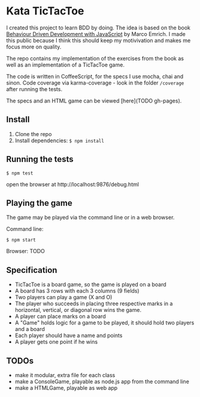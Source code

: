 # Kata TicTacToe

I created this project to learn BDD by doing. The idea is based on the book [Behaviour Driven Development with JavaScript](http://developerpress.com/BehaviourDrivenDevelopmentwithJavaScript-175419) by Marco Emrich. I made this public because I think this should keep my motivivation and makes me focus more on quality.

The repo contains my implementation of the exercises from the book as well as an implementation of a TicTacToe game.

The code is written in CoffeeScript, for the specs I use mocha, chai and sinon. Code coverage via karma-coverage - look in the folder `/coverage` after running the tests.

The specs and an HTML game can be viewed [here](TODO gh-pages).


## Install

1. Clone the repo
2. Install dependencies: `$ npm install`


## Running the tests

`$ npm test`

open the browser at http://localhost:9876/debug.html


## Playing the game

The game may be played via the command line or in a web browser.

Command line:

    $ npm start

Browser: TODO


## Specification

* TicTacToe is a board game, so the game is played on a board
* A board has 3 rows with each 3 columns (9 fields)
* Two players can play a game (X and O)
* The player who succeeds in placing three respective marks
  in a horizontal, vertical, or diagonal row wins the game.
* A player can place marks on a board
* A "Game" holds logic for a game to be played, it should hold two players and a board
* Each player should have a name and points
* A player gets one point if he wins


## TODOs

* make it modular, extra file for each class
* make a ConsoleGame, playable as node.js app from the command line
* make a HTMLGame, playable as web app

